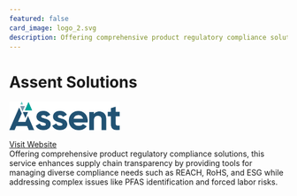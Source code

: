 ```yaml
---
featured: false
card_image: logo_2.svg
description: Offering comprehensive product regulatory compliance solutions, this service enhances supply chain transparency by providing tools for managing diverse compliance needs such as REACH, RoHS, and ESG while addressing complex issues like PFAS identification and forced labor risks.
---
```


# Assent Solutions
<img src="logo_2.svg" alt="Logo" style="max-width: 200px; height: auto;">

<a href="https://www.assent.com/solutions/product-compliance/">Visit Website</a>  
Offering comprehensive product regulatory compliance solutions, this service enhances supply chain transparency by providing tools for managing diverse compliance needs such as REACH, RoHS, and ESG while addressing complex issues like PFAS identification and forced labor risks.

